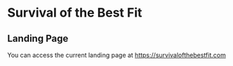 # Survival of the Best Fit
## Landing Page

You can access the current landing page at https://survivalofthebestfit.com
